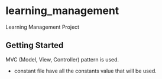 # learning_management

Learning Management Project

## Getting Started

MVC (Model, View, Controller) pattern is used.
- constant file have all the constants value that will be used.

